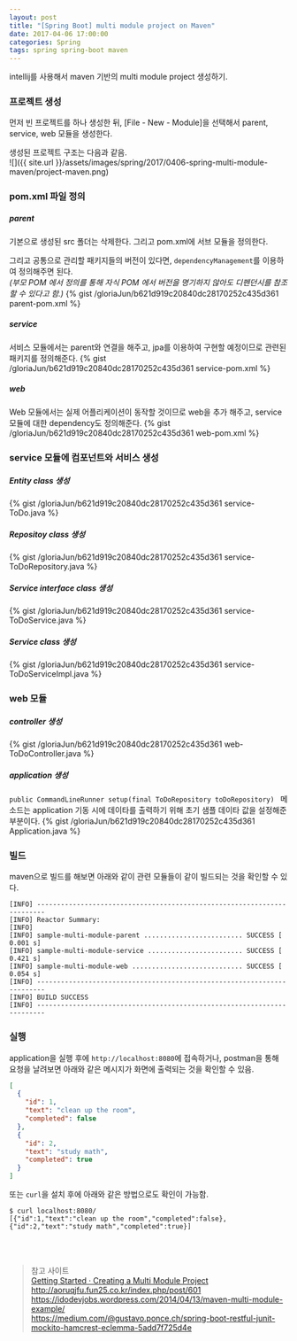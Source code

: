 ```yaml
---
layout: post
title: "[Spring Boot] multi module project on Maven"
date: 2017-04-06 17:00:00
categories: Spring
tags: spring spring-boot maven
---
```


intellij를 사용해서 maven 기반의 multi module project 생성하기.

### 프로젝트 생성
먼저 빈 프로젝트를 하나 생성한 뒤, [File - New - Module]을 선택해서 parent, service, web 모듈을 생성한다.

생성된 프로젝트 구조는 다음과 같음.<br/>
![]({{ site.url }}/assets/images/spring/2017/0406-spring-multi-module-maven/project-maven.png)

### pom.xml 파일 정의
##### parent
기본으로 생성된 src 폴더는 삭제한다.
그리고 pom.xml에 서브 모듈을 정의한다.<br/> 

그리고 공통으로 관리할 패키지들의 버전이 있다면, `dependencyManagement`를 이용하여 정의해주면 된다. <br/>
*(부모 POM 에서 <dependencyManagement> 정의를 통해 자식 POM 에서 버전을 명기하지 않아도 디펜던시를 참조할 수 있다고 함.)*
{% gist /gloriaJun/b621d919c20840dc28170252c435d361 parent-pom.xml %}

##### service
서비스 모듈에서는 parent와 연결을 해주고, jpa를 이용하여 구현할 예정이므로 관련된 패키지를 정의해준다.
{% gist /gloriaJun/b621d919c20840dc28170252c435d361 service-pom.xml %}

##### web
Web 모듈에서는 실제 어플리케이션이 동작할 것이므로 web을 추가 해주고, service 모듈에 대한 dependency도 정의해준다.
{% gist /gloriaJun/b621d919c20840dc28170252c435d361 web-pom.xml %}

### service 모듈에 컴포넌트와 서비스 생성
##### Entity class 생성
{% gist /gloriaJun/b621d919c20840dc28170252c435d361 service-ToDo.java %}

##### Repositoy class 생성
{% gist /gloriaJun/b621d919c20840dc28170252c435d361 service-ToDoRepository.java %}

##### Service interface class 생성
{% gist /gloriaJun/b621d919c20840dc28170252c435d361 service-ToDoService.java %}

##### Service class 생성
{% gist /gloriaJun/b621d919c20840dc28170252c435d361 service-ToDoServiceImpl.java %}

### web 모듈
##### controller 생성
{% gist /gloriaJun/b621d919c20840dc28170252c435d361 web-ToDoController.java %}

##### application 생성
`public CommandLineRunner setup(final ToDoRepository toDoRepository) ` 메소드는 application 기동 시에 데이타를 출력하기 위해 초기 샘플 데이타 값을 설정해준 부분이다.
{% gist /gloriaJun/b621d919c20840dc28170252c435d361 Application.java %}


### 빌드
maven으로 빌드를 해보면 아래와 같이 관련 모듈들이 같이 빌드되는 것을 확인할 수 있다.
```
[INFO] ------------------------------------------------------------------------
[INFO] Reactor Summary:
[INFO] 
[INFO] sample-multi-module-parent ......................... SUCCESS [  0.001 s]
[INFO] sample-multi-module-service ........................ SUCCESS [  0.421 s]
[INFO] sample-multi-module-web ............................ SUCCESS [  0.054 s]
[INFO] ------------------------------------------------------------------------
[INFO] BUILD SUCCESS
[INFO] ------------------------------------------------------------------------
```

### 실행
application을 실행 후에 `http://localhost:8080`에 접속하거나, postman을 통해 요청을 날려보면 아래와 같은 메시지가 화면에 출력되는 것을 확인할 수 있음.
```json
[
  {
    "id": 1,
    "text": "clean up the room",
    "completed": false
  },
  {
    "id": 2,
    "text": "study math",
    "completed": true
  }
]
```

또는 `curl`을 설치 후에 아래와 같은 방법으로도 확인이 가능함.
```
$ curl localhost:8080/
[{"id":1,"text":"clean up the room","completed":false},{"id":2,"text":"study math","completed":true}]
```

<br/><br/>
> 참고 사이트  
> [Getting Started · Creating a Multi Module Project](https://spring.io/guides/gs/multi-module/)  
> http://aoruqjfu.fun25.co.kr/index.php/post/601  
> https://idodevjobs.wordpress.com/2014/04/13/maven-multi-module-example/  
> https://medium.com/@gustavo.ponce.ch/spring-boot-restful-junit-mockito-hamcrest-eclemma-5add7f725d4e